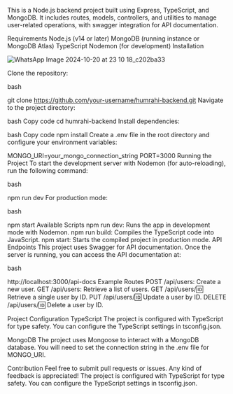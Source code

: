 This is a Node.js backend project built using Express, TypeScript, and MongoDB. It includes routes, models, controllers, and utilities to manage user-related operations, with swagger integration for API documentation.

Requirements
Node.js (v14 or later)
MongoDB (running instance or MongoDB Atlas)
TypeScript
Nodemon (for development)
Installation

![WhatsApp Image 2024-10-20 at 23 10 18_c202ba33](https://github.com/user-attachments/assets/3b99afc8-c0d0-4618-a53e-3d321d91e205)

Clone the repository:

bash

git clone https://github.com/your-username/humrahi-backend.git
Navigate to the project directory:

bash
Copy code
cd humrahi-backend
Install dependencies:

bash
Copy code
npm install
Create a .env file in the root directory and configure your environment variables:


MONGO_URI=your_mongo_connection_string
PORT=3000
Running the Project
To start the development server with Nodemon (for auto-reloading), run the following command:

bash

npm run dev
For production mode:

bash

npm start
Available Scripts
npm run dev: Runs the app in development mode with Nodemon.
npm run build: Compiles the TypeScript code into JavaScript.
npm start: Starts the compiled project in production mode.
API Endpoints
This project uses Swagger for API documentation. Once the server is running, you can access the API documentation at:

bash

http://localhost:3000/api-docs
Example Routes
POST /api/users: Create a new user.
GET /api/users: Retrieve a list of users.
GET /api/users/:id: Retrieve a single user by ID.
PUT /api/users/:id: Update a user by ID.
DELETE /api/users/:id: Delete a user by ID.

Project Configuration
TypeScript
The project is configured with TypeScript for type safety. You can configure the TypeScript settings in tsconfig.json.

MongoDB
The project uses Mongoose to interact with a MongoDB database. You will need to set the connection string in the .env file for MONGO_URI.

Contribution
Feel free to submit pull requests or issues. Any kind of feedback is appreciated!
The project is configured with TypeScript for type safety. You can configure the TypeScript settings in tsconfig.json.

